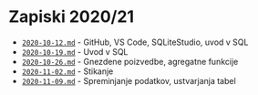 # Zapiski 2020/21

* [`2020-10-12.md`](2020-10-12.md) - GitHub, VS Code, SQLiteStudio, uvod v SQL
* [`2020-10-19.md`](2020-10-19.md) - Uvod v SQL
* [`2020-10-26.md`](2020-10-26.md) - Gnezdene poizvedbe, agregatne funkcije
* [`2020-11-02.md`](2020-11-02.md) - Stikanje
* [`2020-11-09.md`](2020-11-09.md) - Spreminjanje podatkov, ustvarjanja tabel
